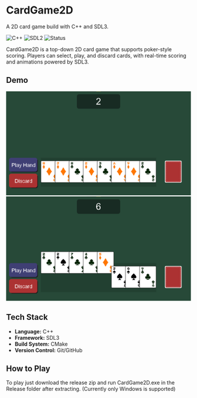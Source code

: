 # CardGame2D

A 2D card game build with C++ and SDL3.

![C++](https://img.shields.io/badge/language-C++-blue)
![SDL2](https://img.shields.io/badge/framework-SDL2-green)
![Status](https://img.shields.io/badge/status-active-brightgreen)

CardGame2D is a top-down 2D card game that supports poker-style scoring.
Players can select, play, and discard cards, with real-time scoring and
animations powered by SDL3.  

## Demo
![Gameplay Screenshot](./assets/Screenshots/screenshot1.png)
![Gameplay Screenshot](./assets/Screenshots/screenshot2.png)

## Tech Stack
- **Language:** C++
- **Framework:** SDL3
- **Build System:** CMake
- **Version Control:** Git/GitHub

## How to Play
To play just download the release zip and run CardGame2D.exe in the 
Release folder after extracting.
(Currently only Windows is supported)

